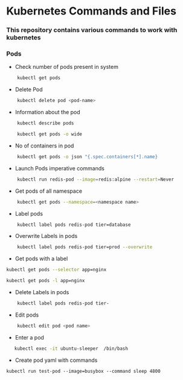 # Kubernetes Commands and Files

### This repository contains various commands to work with kubernetes

### Pods

- Check number of pods present in system

```sh
    kubectl get pods
```
- Delete Pod

```sh
    kubectl delete pod <pod-name>
```
- Information about the pod
```sh
    kubectl describe pods 

    kubectl get pods -o wide
```
- No of containers in pod
```sh
    kubectl get pods -o json "{.spec.containers[*].name}
```
- Launch Pods imperative commands
```sh
    kubectl run redis-pod --image=redis:alpine --restart=Never
```
- Get pods of all namespace
```sh
    kubectl get pods --namespace=<namespace name>
```
- Label pods
```sh
    kubectl label pods redis-pod tier=database
```
- Overwrite Labels in pods
```sh
    kubectl label pods redis-pod tier=prod --overwrite
```
- Get pods with a label
```sh
kubectl get pods --selector app=nginx

kubectl get pods -l app=nginx
```
- Delete Labels in pods
```sh
    kubectl label pods redis-pod tier-
```

- Edit pods

```sh
    kubectl edit pod <pod name>
```

- Enter a pod

```sh
   kubectl exec -it ubuntu-sleeper  /bin/bash
```

- Create pod yaml with commands
```
kubectl run test-pod --image=busybox --command sleep 4800
```